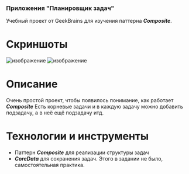 ### Приложения "Планировщик задач"
Учебный проект от GeekBrains для изучения паттерна ***Composite***.

# Скриншоты
![изображение](https://user-images.githubusercontent.com/13965776/154957530-99eb0ea8-768f-4ad6-93e3-15482f61b082.png)
![изображение](https://user-images.githubusercontent.com/13965776/154957888-b1828904-dd22-4a5a-bb91-227cbb1ad68d.png)

# Описание
Очень простой проект, чтобы появилось понимание, как работает ***Composite***
Есть корневые задачи и в каждую задачу можно добавить подзадачу, а в неё ещё подзадачу итд.

# Технологии и инструменты
- Паттерн ***Composite*** для реализации структуры задач
- ***CoreData*** для сохранения задач. Этого в задании не было, самостоятельная практика.

